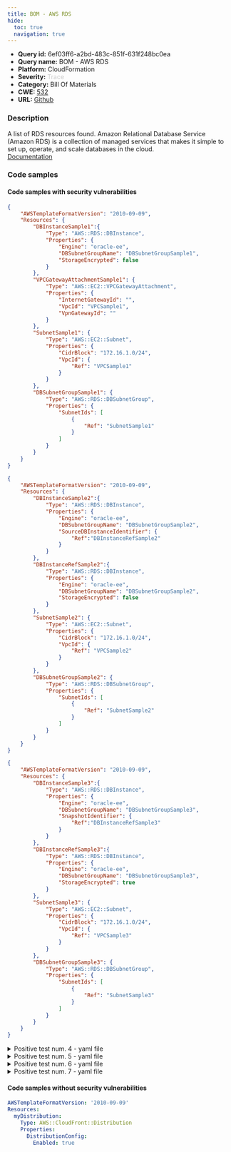 ```yaml
---
title: BOM - AWS RDS
hide:
  toc: true
  navigation: true
---
```


<style>
  .highlight .hll {
    background-color: #ff171742;
  }
  .md-content {
    max-width: 1100px;
    margin: 0 auto;
  }
</style>

-   **Query id:** 6ef03ff6-a2bd-483c-851f-631f248bc0ea
-   **Query name:** BOM - AWS RDS
-   **Platform:** CloudFormation
-   **Severity:** <span style="color:#CCCCCC">Trace</span>
-   **Category:** Bill Of Materials
-   **CWE:** <a href="https://cwe.mitre.org/data/definitions/532.html" onclick="newWindowOpenerSafe(event, 'https://cwe.mitre.org/data/definitions/532.html')">532</a>
-   **URL:** [Github](https://github.com/Checkmarx/kics/tree/master/assets/queries/cloudFormation/aws_bom/rds)

### Description
A list of RDS resources found. Amazon Relational Database Service (Amazon RDS) is a collection of managed services that makes it simple to set up, operate, and scale databases in the cloud.<br>
[Documentation](https://kics.io)

### Code samples
#### Code samples with security vulnerabilities
```json title="Positive test num. 1 - json file" hl_lines="4"
{
    "AWSTemplateFormatVersion": "2010-09-09",
    "Resources": {
        "DBInstanceSample1":{
            "Type": "AWS::RDS::DBInstance",
            "Properties": {
                "Engine": "oracle-ee",
                "DBSubnetGroupName": "DBSubnetGroupSample1",
                "StorageEncrypted": false
            }
        },
        "VPCGatewayAttachmentSample1": {
            "Type": "AWS::EC2::VPCGatewayAttachment",
            "Properties": {
                "InternetGatewayId": "",
                "VpcId": "VPCSample1",
                "VpnGatewayId": ""
            }
        },
        "SubnetSample1": {
            "Type": "AWS::EC2::Subnet",
            "Properties": {
                "CidrBlock": "172.16.1.0/24",
                "VpcId": {
                    "Ref": "VPCSample1"
                }
            }
        },
        "DBSubnetGroupSample1": {
            "Type": "AWS::RDS::DBSubnetGroup",
            "Properties": {
                "SubnetIds": [
                    {
                        "Ref": "SubnetSample1"
                    }
                ]
            }
        }
    }
}

```
```json title="Positive test num. 2 - json file" hl_lines="4 14"
{
    "AWSTemplateFormatVersion": "2010-09-09",
    "Resources": {
        "DBInstanceSample2":{
            "Type": "AWS::RDS::DBInstance",
            "Properties": {
                "Engine": "oracle-ee",
                "DBSubnetGroupName": "DBSubnetGroupSample2",
                "SourceDBInstanceIdentifier": {
                    "Ref":"DBInstanceRefSample2"
                }
            }
        },
        "DBInstanceRefSample2":{
            "Type": "AWS::RDS::DBInstance",
            "Properties": {
                "Engine": "oracle-ee",
                "DBSubnetGroupName": "DBSubnetGroupSample2",
                "StorageEncrypted": false
            }
        },
        "SubnetSample2": {
            "Type": "AWS::EC2::Subnet",
            "Properties": {
                "CidrBlock": "172.16.1.0/24",
                "VpcId": {
                    "Ref": "VPCSample2"
                }
            }
        },
        "DBSubnetGroupSample2": {
            "Type": "AWS::RDS::DBSubnetGroup",
            "Properties": {
                "SubnetIds": [
                    {
                        "Ref": "SubnetSample2"
                    }
                ]
            }
        }
    }
}

```
```json title="Positive test num. 3 - json file" hl_lines="4 14"
{
    "AWSTemplateFormatVersion": "2010-09-09",
    "Resources": {
        "DBInstanceSample3":{
            "Type": "AWS::RDS::DBInstance",
            "Properties": {
                "Engine": "oracle-ee",
                "DBSubnetGroupName": "DBSubnetGroupSample3",
                "SnapshotIdentifier": {
                    "Ref":"DBInstanceRefSample3"
                }
            }
        },
        "DBInstanceRefSample3":{
            "Type": "AWS::RDS::DBInstance",
            "Properties": {
                "Engine": "oracle-ee",
                "DBSubnetGroupName": "DBSubnetGroupSample3",
                "StorageEncrypted": true
            }
        },
        "SubnetSample3": {
            "Type": "AWS::EC2::Subnet",
            "Properties": {
                "CidrBlock": "172.16.1.0/24",
                "VpcId": {
                    "Ref": "VPCSample3"
                }
            }
        },
        "DBSubnetGroupSample3": {
            "Type": "AWS::RDS::DBSubnetGroup",
            "Properties": {
                "SubnetIds": [
                    {
                        "Ref": "SubnetSample3"
                    }
                ]
            }
        }
    }
}

```
<details><summary>Positive test num. 4 - yaml file</summary>

```yaml hl_lines="3"
AWSTemplateFormatVersion: '2010-09-09'
Resources:
  DBInstanceSample4:
    Type: AWS::RDS::DBInstance
    Properties:
      Engine: aurora
      PubliclyAccessible: true
      DBClusterIdentifier: DBClusterSample4
  DBClusterSample4:
    Type: 'AWS::RDS::DBCluster'
    Properties:
      MasterUsername: !Ref DBUsername
      MasterUserPassword: !Ref DBPassword
      DBClusterIdentifier: my-serverless-cluster
      Engine: aurora
      EngineVersion: 5.6.10a
      EngineMode: serverless
      StorageEncrypted: true
      ScalingConfiguration:
        AutoPause: true
        MinCapacity: 4
        MaxCapacity: 32
        SecondsUntilAutoPause: 1000

```
</details>
<details><summary>Positive test num. 5 - yaml file</summary>

```yaml hl_lines="3"
AWSTemplateFormatVersion: '2010-09-09'
Resources:
  DBInstanceSample5:
    Type: AWS::RDS::DBInstance
    Properties:
      Engine: aurora
      PubliclyAccessible: true
      DBClusterIdentifier: DBClusterSample5
  DBClusterSample5:
    Type: 'AWS::RDS::DBCluster'
    Properties:
      MasterUsername: !Ref DBUsername
      MasterUserPassword: !Ref DBPassword
      DBClusterIdentifier: my-serverless-cluster
      Engine: aurora
      EngineVersion: 5.6.10a
      EngineMode: serverless
      SourceDBClusterIdentifier: !Ref DBClusterSampleRef5
      ScalingConfiguration:
        AutoPause: true
        MinCapacity: 4
        MaxCapacity: 32
        SecondsUntilAutoPause: 1000
  DBClusterSampleRef5:
    Type: 'AWS::RDS::DBCluster'
    Properties:
      MasterUsername: !Ref DBUsername
      MasterUserPassword: !Ref DBPassword      
      DBClusterIdentifier: my-serverless-cluster
      Engine: aurora
      EngineVersion: 5.6.10a
      EngineMode: serverless
      StorageEncrypted: true
      ScalingConfiguration:
        AutoPause: true
        MinCapacity: 4
        MaxCapacity: 32
        SecondsUntilAutoPause: 1000

```
</details>
<details><summary>Positive test num. 6 - yaml file</summary>

```yaml hl_lines="3"
AWSTemplateFormatVersion: '2010-09-09'
Resources:
  DBInstanceSample6:
    Type: AWS::RDS::DBInstance
    Properties:
      Engine: aurora
      PubliclyAccessible: true
      DBClusterIdentifier: DBClusterSample6
  DBClusterSample6:
    Type: 'AWS::RDS::DBCluster'
    Properties:
      MasterUsername: !Ref DBUsername
      MasterUserPassword: !Ref DBPassword
      DBClusterIdentifier: my-serverless-cluster
      Engine: aurora
      EngineVersion: 5.6.10a
      EngineMode: serverless
      SnapshotIdentifier: !Ref DBClusterSampleRef6
      ScalingConfiguration:
        AutoPause: true
        MinCapacity: 4
        MaxCapacity: 32
        SecondsUntilAutoPause: 1000
  DBClusterSampleRef6:
    Type: 'AWS::RDS::DBCluster'
    Properties:
      MasterUsername: !Ref DBUsername
      MasterUserPassword: !Ref DBPassword      
      DBClusterIdentifier: my-serverless-cluster
      Engine: aurora
      EngineVersion: 5.6.10a
      EngineMode: serverless
      StorageEncrypted: true
      ScalingConfiguration:
        AutoPause: true
        MinCapacity: 4
        MaxCapacity: 32
        SecondsUntilAutoPause: 1000

```
</details>
<details><summary>Positive test num. 7 - yaml file</summary>

```yaml hl_lines="3"
AWSTemplateFormatVersion: '2010-09-09'
Resources:
  DBInstanceSample5:
    Type: AWS::RDS::DBInstance
    Properties:
      Engine: aurora
      PubliclyAccessible: "true"
      DBClusterIdentifier: DBClusterSample5
  DBClusterSample5:
    Type: 'AWS::RDS::DBCluster'
    Properties:
      MasterUsername: !Ref DBUsername
      MasterUserPassword: !Ref DBPassword
      DBClusterIdentifier: my-serverless-cluster
      Engine: aurora
      EngineVersion: 5.6.10a
      EngineMode: serverless
      SourceDBClusterIdentifier: !Ref DBClusterSampleRef5
      ScalingConfiguration:
        AutoPause: true
        MinCapacity: 4
        MaxCapacity: 32
        SecondsUntilAutoPause: 1000
  DBClusterSampleRef5:
    Type: 'AWS::RDS::DBCluster'
    Properties:
      MasterUsername: !Ref DBUsername
      MasterUserPassword: !Ref DBPassword      
      DBClusterIdentifier: my-serverless-cluster
      Engine: aurora
      EngineVersion: 5.6.10a
      EngineMode: serverless
      StorageEncrypted: "true"
      ScalingConfiguration:
        AutoPause: true
        MinCapacity: 4
        MaxCapacity: 32
        SecondsUntilAutoPause: 1000

```
</details>


#### Code samples without security vulnerabilities
```yaml title="Negative test num. 1 - yaml file"
AWSTemplateFormatVersion: '2010-09-09'
Resources:
  myDistribution:
    Type: AWS::CloudFront::Distribution
    Properties:
      DistributionConfig:
        Enabled: true

```
